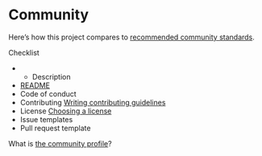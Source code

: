 # Community

Here’s how this project compares to [recommended community standards](https://opensource.guide/).

 Checklist

* * Description 
* [README](blob/main/saihteesaing-readme.md-at-main.md)
* Code of conduct
* Contributing [Writing contributing guidelines](https://docs.github.com/articles/setting-guidelines-for-repository-contributors/)
* License [Choosing a license](https://docs.github.com/articles/adding-a-license-to-a-repository/)
*  Issue templates
*  Pull request template

What is [the community profile](https://docs.github.com/articles/viewing-your-community-profile)?

